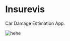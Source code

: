 # Insurevis

Car Damage Estimation App.

![hehe](https://www.reddit.com/media?url=https%3A%2F%2Fi.redd.it%2Fceetrhas51441.jpg](https://i.imgflip.com/1hnv2v.jpg))
